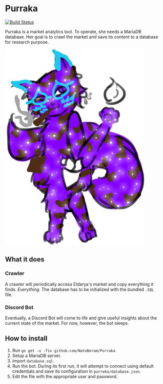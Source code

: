 # Purraka

[![Build Status](https://travis-ci.org/NatoBoram/Purraka.svg?branch=master)](https://travis-ci.org/NatoBoram/Purraka)

Purraka is a market analytics tool. To operate, she needs a MariaDB database. Her goal is to crawl the market and save its content to a database for research purpose.

![Purraka](Images/Full.png)

## What it does

### Crawler

A crawler will periodically access Eldarya's market and copy everything it finds. *Everything.* The database has to be initialized with the bundled `.SQL` file.

### Discord Bot

Eventually, a Discord Bot will come to life and give useful insights about the current state of the market. For now, however, the bot sleeps.

## How to install

1. Run `go get -u -fix github.com/NatoBoram/Purraka`
2. Setup a MariaDB server.
3. Import `database.sql`.
4. Run the bot. During its first run, it will attempt to connect using default credentials and save its configuration in `purreko/database.json`.
5. Edit the file with the appropriate user and password.